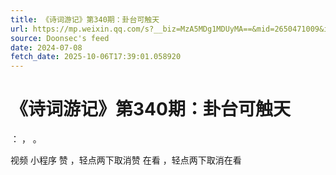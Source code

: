 ```yaml
---
title: 《诗词游记》第340期：卦台可触天
url: https://mp.weixin.qq.com/s?__biz=MzA5MDg1MDUyMA==&mid=2650471009&idx=4&sn=89f398417fb8424ac1249501a4d023b5
source: Doonsec's feed
date: 2024-07-08
fetch_date: 2025-10-06T17:39:01.058920
---
```


# 《诗词游记》第340期：卦台可触天

：
，
。

视频
小程序
赞
，轻点两下取消赞
在看
，轻点两下取消在看